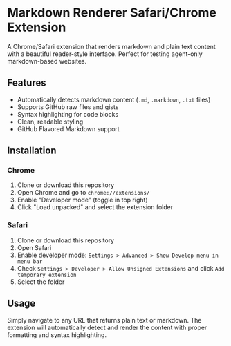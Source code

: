 # Markdown Renderer Safari/Chrome Extension

A Chrome/Safari extension that renders markdown and plain text content with a beautiful reader-style interface. Perfect for testing agent-only markdown-based websites.

## Features

- Automatically detects markdown content (`.md`, `.markdown`, `.txt` files)
- Supports GitHub raw files and gists
- Syntax highlighting for code blocks
- Clean, readable styling
- GitHub Flavored Markdown support

## Installation

### Chrome

1. Clone or download this repository
2. Open Chrome and go to `chrome://extensions/`
3. Enable "Developer mode" (toggle in top right)
4. Click "Load unpacked" and select the extension folder

### Safari

1. Clone or download this repository
2. Open Safari
3. Enable developer mode: `Settings > Advanced > Show Develop menu in menu bar`
4. Check `Settings > Developer > Allow Unsigned Extensions` and click `Add temporary extension`
5. Select the folder

## Usage

Simply navigate to any URL that returns plain text or markdown. The extension will automatically detect and render the content with proper formatting and syntax highlighting.
